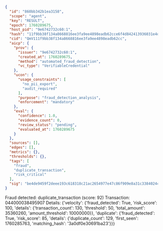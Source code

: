 ```json
{
  "id": "860bb342b1ea3158",
  "scope": "agent",
  "key": "RESULT",
  "epoch": 1760289675,
  "host_pid": "9e6742732c60:1",
  "hash": "11f9bb38f134a8668816ee3fa9ee4898eadb62cce6f4d842413936031e4d14b9",
  "cid": "QmV111f9bb38f134a8668816ee3fa9ee4898eadb62cc",
  "aicp": {
    "prov": {
      "issuer": "9e6742732c60:1",
      "created_at": 1760289675,
      "method": "automated_fraud_detection",
      "vc_type": "VerifiableCredential"
    },
    "ucon": {
      "usage_constraints": [
        "no_pii_export",
        "audit_required"
      ],
      "purpose": "fraud_detection_analysis",
      "enforcement": "mandatory"
    },
    "eval": {
      "confidence": 1.0,
      "evidence_count": 0,
      "review_status": "pending",
      "evaluated_at": 1760289675
    }
  },
  "sources": [],
  "edges": [],
  "metrics": {},
  "thresholds": {},
  "tags": [
    "fraud",
    "duplicate_transaction",
    "risk_critical"
  ],
  "sig": "be4de9459f2deee193c618318c21ac2654977e47c86f909e8a31c3384024c8cb"
}
```

Fraud detected: duplicate_transaction (score: 92)
Transaction: 044000038495907
Details: {'velocity': {'fraud_detected': True, 'risk_score': 100, 'details': {'transaction_count': 130, 'threshold': 50, 'total_amount': 35360260, 'amount_threshold': 10000000}}, 'duplicate': {'fraud_detected': True, 'risk_score': 85, 'details': {'duplicate_count': 129, 'first_seen': 1760285763, 'matching_hash': '3a0df0e30691ba23'}}}